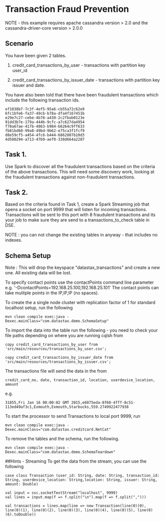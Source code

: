 Transaction Fraud Prevention
============================

NOTE - this example requires apache cassandra version > 2.0 and the cassandra-driver-core version > 2.0.0

## Scenario

You have been given 2 tables.  

1. credit_card_transactions_by_user - transactions with partition key user_id

2. credit_card_transactions_by_issuer_date - transactions with partition key issuer and date. 

You have also been told that there have been fraudulent transactions which include the following transaction ids.

	ef1038b7-7c3f-4ef5-95a6-cb55a72c62e9
	6fc1bfe6-fa37-49cb-b78a-dfa4f167451b
	e29e7c27-cebe-4b78-a430-2c2fbab0123e
	91dd3b7e-179a-444b-9cfc-a7c627da4954
	f70a67ae-417b-4863-b984-b6264c9ff633
	fb81bd68-99a8-49bd-9b62-e75ca3f1fcf9
	d8e59cf5-a454-4fc6-b444-6862807b10d3
	4d580294-a713-47b9-aef0-338d664a2287

Task 1. 
-------

Use Spark to discover all the fraudulent transactions based on the criteria of the above transactions. This will need some discovery work, looking at the fraudulent transactions against non-fraudulent transactions.

Task 2.
-------

Based on the criteria found in Task 1, create a Spark Streaming job that opens a socket on port 9999 that will listen for incoming transactions. Transactions will be sent to this port with 8 fraudulent transactions and its your job to make sure they are send to a transactions_to_check table in DSE. 

NOTE : you can not change the existing tables in anyway - that includes no indexes. 


## Schema Setup
Note : This will drop the keyspace "datastax_transactions" and create a new one. All existing data will be lost. 

To specify contact points use the contactPoints command line parameter e.g. '-DcontactPoints=192.168.25.100,192.168.25.101'
The contact points can take mulitple points in the IP,IP,IP (no spaces).

To create the a single node cluster with replication factor of 1 for standard localhost setup, run the following

    mvn clean compile exec:java -Dexec.mainClass="com.datastax.demo.SchemaSetup"
    
To import the data into the table run the following - you need to check your file paths depending on where you are running cqlsh from

	copy credit_card_transactions_by_user from 'src/main/resources/transactions_by_user.csv';

	copy credit_card_transactions_by_issuer_date from 'src/main/resources/transactions_by_issuer.csv';    


The transactions file will send the data in the from

	credit_card_no, date, transaction_id, location, userdevice_location, amount
		
e.g.
	
	31855,Fri Jan 16 00:00:02 GMT 2015,e6075eda-8f60-4fff-8c51-113ed49af3c1,Exmouth,Exmouth,Starbucks,559.2749922477938

To start the processor to send Transactions to local port 9999, run

    mvn clean compile exec:java -Dexec.mainClass="com.datastax.creditcard.NetCat"     
	
To remove the tables and the schema, run the following.

    mvn clean compile exec:java -Dexec.mainClass="com.datastax.demo.SchemaTeardown"
    
    
##Hints - Streaming 
To get the data from the stream, you can use the following

	case class Transaction (user_id: String, date: String, transaction_id: String, userdevice_location: String,location: String, issuer: String, amount: Double)

	val input = ssc.socketTextStream("localhost", 9999)
	val lines = input.map(f => f.split("\n").map(f => f.split(",")))

	val transactions = lines.map(line => new Transaction(line(0)(0), line(0)(1), line(0)(2), line(0)(3), line(0)(4), line(0)(5), line(0)(6).toDouble))
